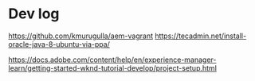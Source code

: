 # Dev log
https://github.com/kmurugulla/aem-vagrant
https://tecadmin.net/install-oracle-java-8-ubuntu-via-ppa/

https://docs.adobe.com/content/help/en/experience-manager-learn/getting-started-wknd-tutorial-develop/project-setup.html
